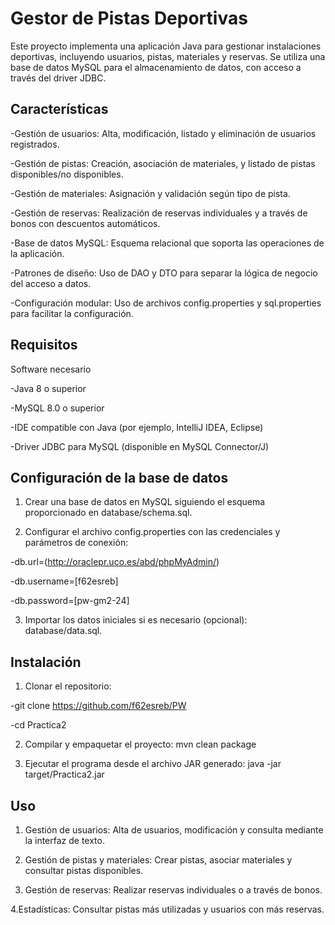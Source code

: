 # Gestor de Pistas Deportivas

Este proyecto implementa una aplicación Java para gestionar instalaciones deportivas, incluyendo usuarios, pistas, materiales y reservas. Se utiliza una base de datos MySQL para el almacenamiento de datos, con acceso a través del driver JDBC.

## Características

-Gestión de usuarios: Alta, modificación, listado y eliminación de usuarios registrados.

-Gestión de pistas: Creación, asociación de materiales, y listado de pistas disponibles/no disponibles.

-Gestión de materiales: Asignación y validación según tipo de pista.

-Gestión de reservas: Realización de reservas individuales y a través de bonos con descuentos automáticos.

-Base de datos MySQL: Esquema relacional que soporta las operaciones de la aplicación.

-Patrones de diseño: Uso de DAO y DTO para separar la lógica de negocio del acceso a datos.

-Configuración modular: Uso de archivos config.properties y sql.properties para facilitar la configuración.


## Requisitos

Software necesario

-Java 8 o superior

-MySQL 8.0 o superior

-IDE compatible con Java (por ejemplo, IntelliJ IDEA, Eclipse)

-Driver JDBC para MySQL (disponible en MySQL Connector/J)

  
## Configuración de la base de datos

1. Crear una base de datos en MySQL siguiendo el esquema proporcionado en database/schema.sql.

2. Configurar el archivo config.properties con las credenciales y parámetros de conexión:
   
-db.url=(http://oraclepr.uco.es/abd/phpMyAdmin/)

-db.username=[f62esreb]

-db.password=[pw-gm2-24]

3.  Importar los datos iniciales si es necesario (opcional): database/data.sql.


## Instalación

1. Clonar el repositorio:

-git clone https://github.com/f62esreb/PW

-cd Practica2

2. Compilar y empaquetar el proyecto:
mvn clean package

3. Ejecutar el programa desde el archivo JAR generado:
java -jar target/Practica2.jar



## Uso

1. Gestión de usuarios:
Alta de usuarios, modificación y consulta mediante la interfaz de texto.

2. Gestión de pistas y materiales:
Crear pistas, asociar materiales y consultar pistas disponibles.

3. Gestión de reservas:
Realizar reservas individuales o a través de bonos.

4.Estadísticas:
Consultar pistas más utilizadas y usuarios con más reservas.


